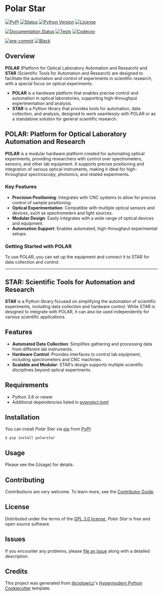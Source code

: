 # Polar Star

[![PyPI](https://img.shields.io/pypi/v/polarstar.svg)][pypi_]
[![Status](https://img.shields.io/pypi/status/polarstar.svg)][status]
[![Python Version](https://img.shields.io/pypi/pyversions/polarstar)][python version]
[![License](https://img.shields.io/pypi/l/polarstar)][license]

[![Documentation Status](https://readthedocs.org/projects/polarstar/badge/?version=latest)](https://polarstar.readthedocs.io/en/latest/?badge=latest)
[![Tests](https://github.com/juliogallinaro/PolarStar/workflows/Tests/badge.svg)][tests]
[![Codecov](https://codecov.io/gh/juliogallinaro/PolarStar/branch/main/graph/badge.svg)][codecov]

[![pre-commit](https://img.shields.io/badge/pre--commit-enabled-brightgreen?logo=pre-commit&logoColor=white)][pre-commit]
[![Black](https://img.shields.io/badge/code%20style-black-000000.svg)][black]

[pypi_]: https://pypi.org/project/PolarStar/
[status]: https://pypi.org/project/PolarStar/
[python version]: https://pypi.org/project/PolarStar
[read the docs]: https://PolarStar.readthedocs.io/
[tests]: https://github.com/juliogallinaro/PolarStar/actions?workflow=Tests
[codecov]: https://app.codecov.io/gh/juliogallinaro/PolarStar
[pre-commit]: https://github.com/pre-commit/pre-commit
[black]: https://github.com/psf/black

## Overview

**POLAR** (Platform for Optical Laboratory Automation and Research) and **STAR** (Scientific Tools for Automation and Research) are designed to facilitate the automation and control of experiments in scientific research, with a special focus on optical experiments.

- **POLAR** is a hardware platform that enables precise control and automation in optical laboratories, supporting high-throughput experimentation and analysis.
- **STAR** is a Python library that provides tools for automation, data collection, and analysis, designed to work seamlessly with POLAR or as a standalone solution for general scientific research.

## POLAR: Platform for Optical Laboratory Automation and Research

**POLAR** is a modular hardware platform created for automating optical experiments, providing researchers with control over spectrometers, sensors, and other lab equipment. It supports precise positioning and integration of various optical instruments, making it ideal for high-throughput spectroscopy, photonics, and related experiments.

### Key Features

- **Precision Positioning**: Integrates with CNC systems to allow for precise control of sample positioning.
- **Optical Experimentation**: Compatible with multiple optical sensors and devices, such as spectrometers and light sources.
- **Modular Design**: Easily integrates with a wide range of optical devices and equipment.
- **Automation Support**: Enables automated, high-throughput experimental setups.

### Getting Started with POLAR

To use POLAR, you can set up the equipment and connect it to STAR for data collection and control.

---

## STAR: Scientific Tools for Automation and Research

**STAR** is a Python library focused on simplifying the automation of scientific experiments, including data collection and hardware control. While STAR is designed to integrate with POLAR, it can also be used independently for various scientific applications.

## Features

- **Automated Data Collection**: Simplifies gathering and processing data from different lab instruments.
- **Hardware Control**: Provides interfaces to control lab equipment, including spectrometers and CNC machines.
- **Scalable and Modular**: STAR’s design supports multiple scientific disciplines beyond optical experiments.

## Requirements

- Python 3.8 or newer
- Additional dependencies listed in [pyproject.toml](https://github.com/juliogallinaro/polarstar/blob/main/pyproject.toml)

## Installation

You can install _Polar Star_ via [pip] from [PyPI]:

```console
$ pip install polarstar
```

## Usage

Please see the [Usage] for details.

## Contributing

Contributions are very welcome.
To learn more, see the [Contributor Guide].

## License

Distributed under the terms of the [GPL 3.0 license][license],
_Polar Star_ is free and open source software.

## Issues

If you encounter any problems,
please [file an issue] along with a detailed description.

## Credits

This project was generated from [@cjolowicz]'s [Hypermodern Python Cookiecutter] template.

[@cjolowicz]: https://github.com/cjolowicz
[pypi]: https://pypi.org/
[hypermodern python cookiecutter]: https://github.com/cjolowicz/cookiecutter-hypermodern-python
[file an issue]: https://github.com/juliogallinaro/PolarStar/issues
[pip]: https://pip.pypa.io/

<!-- github-only -->

[license]: https://github.com/juliogallinaro/PolarStar/blob/main/LICENSE
[contributor guide]: https://github.com/juliogallinaro/PolarStar/blob/main/CONTRIBUTING.md
[command-line reference]: https://PolarStar.readthedocs.io/en/latest/usage.html
